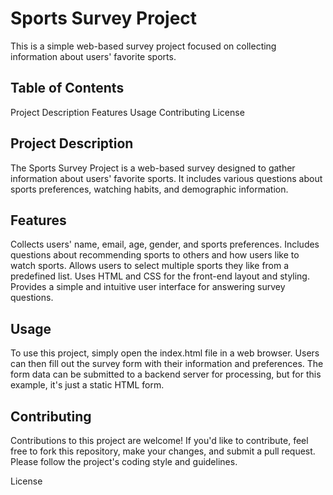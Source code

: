 # Sports Survey Project
This is a simple web-based survey project focused on collecting information about users' favorite sports.

## Table of Contents
Project Description
Features
Usage
Contributing
License

## Project Description
The Sports Survey Project is a web-based survey designed to gather information about users' favorite sports. It includes various questions about sports preferences, watching habits, and demographic information.

## Features
Collects users' name, email, age, gender, and sports preferences.
Includes questions about recommending sports to others and how users like to watch sports.
Allows users to select multiple sports they like from a predefined list.
Uses HTML and CSS for the front-end layout and styling.
Provides a simple and intuitive user interface for answering survey questions.

## Usage
To use this project, simply open the index.html file in a web browser. Users can then fill out the survey form with their information and preferences. The form data can be submitted to a backend server for processing, but for this example, it's just a static HTML form.

## Contributing
Contributions to this project are welcome! If you'd like to contribute, feel free to fork this repository, make your changes, and submit a pull request. Please follow the project's coding style and guidelines.

License
